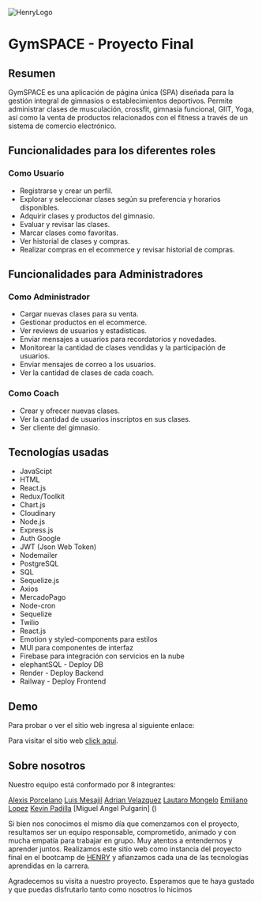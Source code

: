 ![HenryLogo](https://d31uz8lwfmyn8g.cloudfront.net/Assets/logo-henry-white-lg.png)

# GymSPACE - Proyecto Final

## Resumen  

GymSPACE es una aplicación de página única (SPA) diseñada para la gestión integral de gimnasios o establecimientos deportivos. Permite administrar clases de musculación, crossfit, gimnasia funcional, GIIT, Yoga, así como la venta de productos relacionados con el fitness a través de un sistema de comercio electrónico.

## Funcionalidades para los diferentes roles

### Como Usuario

- Registrarse y crear un perfil.
- Explorar y seleccionar clases según su preferencia y horarios disponibles.
- Adquirir clases y productos del gimnasio.
- Evaluar y revisar las clases.
- Marcar clases como favoritas.
- Ver historial de clases y compras.
- Realizar compras en el ecommerce y revisar historial de compras.

## Funcionalidades para Administradores

### Como Administrador

- Cargar nuevas clases para su venta.
- Gestionar productos en el ecommerce.
- Ver reviews de usuarios y estadísticas.
- Enviar mensajes a usuarios para recordatorios y novedades.
- Monitorear la cantidad de clases vendidas y la participación de usuarios.
- Enviar mensajes de correo a los usuarios.
- Ver la cantidad de clases de cada coach.

### Como Coach

- Crear y ofrecer nuevas clases.
- Ver la cantidad de usuarios inscriptos en sus clases.
- Ser cliente del gimnasio.

## Tecnologías usadas

-   JavaScipt
-   HTML
-   React.js
-   Redux/Toolkit
-   Chart.js
-   Cloudinary
-   Node.js
-   Express.js
-   Auth Google
-   JWT (Json Web Token)
-   Nodemailer
-   PostgreSQL
-   SQL
-   Sequelize.js
-   Axios
-   MercadoPago
-   Node-cron
-   Sequelize
-   Twilio
-   React.js
-   Emotion y styled-components para estilos
-   MUI para componentes de interfaz
-   Firebase para integración con servicios en la nube
-   elephantSQL - Deploy DB
-   Render - Deploy Backend
-   Railway - Deploy Frontend   

## Demo

Para probar o ver el sitio web ingresa al siguiente enlace:

Para visitar el sitio web [click aquí](https://gymspace.up.railway.app/).

## Sobre nosotros

Nuestro equipo está conformado por 8 integrantes:

[Alexis Porcelano](https://github.com/AlexisPorcelano)
[Luis Mesajil](https://github.com/mesajil)
[Adrian Velazquez](https://github.com/fuegianboy)
[Lautaro Mongelo](https://github.com/LautaroEZM)
[Emiliano Lopez](https://github.com/SEmilianoLopez)
[Kevin Padilla](https://github.com/Kevo1906)
[Miguel Angel Pulgarin] ()

  Si bien nos conocimos el mismo día que comenzamos con el proyecto, resultamos ser un equipo responsable, comprometido, animado y con mucha empatía para trabajar en grupo. Muy atentos a entendernos y aprender juntos. Realizamos este sitio web como instancia del proyecto final en el bootcamp de [HENRY](https://www.soyhenry.com) y afianzamos cada una de las tecnologías aprendidas en la carrera.

Agradecemos su visita a nuestro proyecto. Esperamos que te haya gustado y que puedas disfrutarlo tanto como nosotros lo hicimos
